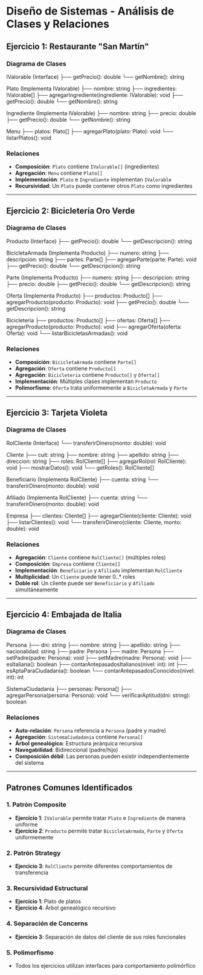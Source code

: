 # Diseño de Sistemas - Análisis de Clases y Relaciones

## Ejercicio 1: Restaurante "San Martín"

### Diagrama de Clases
IValorable (Interface)
├── getPrecio(): double
└── getNombre(): string

Plato (Implementa IValorable)
├── nombre: string
├── ingredientes: IValorable[]
├── agregarIngrediente(ingrediente: IValorable): void
├── getPrecio(): double
└── getNombre(): string

Ingrediente (Implementa IValorable)
├── nombre: string
├── precio: double
├── getPrecio(): double
└── getNombre(): string

Menu
├── platos: Plato[]
├── agregarPlato(plato: Plato): void
└── listarPlatos(): void


### Relaciones
- **Composición**: `Plato` contiene `IValorable[]` (ingredientes)
- **Agregación**: `Menu` contiene `Plato[]`
- **Implementación**: `Plato` e `Ingrediente` implementan `IValorable`
- **Recursividad**: Un `Plato` puede contener otros `Plato` como ingredientes

---

## Ejercicio 2: Bicicletería Oro Verde

### Diagrama de Clases
Producto (Interface)
├── getPrecio(): double
└── getDescripcion(): string

BicicletaArmada (Implementa Producto)
├── numero: string
├── descripcion: string
├── partes: Parte[]
├── agregarParte(parte: Parte): void
├── getPrecio(): double
└── getDescripcion(): string

Parte (Implementa Producto)
├── numero: string
├── descripcion: string
├── precio: double
├── getPrecio(): double
└── getDescripcion(): string

Oferta (Implementa Producto)
├── productos: Producto[]
├── agregarProducto(producto: Producto): void
├── getPrecio(): double
└── getDescripcion(): string

Bicicleteria
├── productos: Producto[]
├── ofertas: Oferta[]
├── agregarProducto(producto: Producto): void
├── agregarOferta(oferta: Oferta): void
└── listarBicicletasArmadas(): void


### Relaciones
- **Composición**: `BicicletaArmada` contiene `Parte[]`
- **Agregación**: `Oferta` contiene `Producto[]`
- **Agregación**: `Bicicleteria` contiene `Producto[]` y `Oferta[]`
- **Implementación**: Múltiples clases implementan `Producto`
- **Polimorfismo**: `Oferta` trata uniformemente a `BicicletaArmada` y `Parte`

---

## Ejercicio 3: Tarjeta Violeta

### Diagrama de Clases
RolCliente (Interface)
└── transferirDinero(monto: double): void

Cliente
├── cuit: string
├── nombre: string
├── apellido: string
├── direccion: string
├── roles: RolCliente[]
├── agregarRol(rol: RolCliente): void
├── mostrarDatos(): void
└── getRoles(): RolCliente[]

Beneficiario (Implementa RolCliente)
├── cuenta: string
└── transferirDinero(monto: double): void

Afiliado (Implementa RolCliente)
├── cuenta: string
└── transferirDinero(monto: double): void

Empresa
├── clientes: Cliente[]
├── agregarCliente(cliente: Cliente): void
├── listarClientes(): void
└── transferirDinero(cliente: Cliente, monto: double): void


### Relaciones
- **Agregación**: `Cliente` contiene `RolCliente[]` (múltiples roles)
- **Composición**: `Empresa` contiene `Cliente[]`
- **Implementación**: `Beneficiario` y `Afiliado` implementan `RolCliente`
- **Multiplicidad**: Un `Cliente` puede tener 0..* roles
- **Doble rol**: Un cliente puede ser `Beneficiario` y `Afiliado` simultáneamente

---

## Ejercicio 4: Embajada de Italia

### Diagrama de Clases

Persona
├── dni: string
├── nombre: string
├── apellido: string
├── nacionalidad: string
├── padre: Persona
├── madre: Persona
├── setPadre(padre: Persona): void
├── setMadre(madre: Persona): void
├── esItaliana(): boolean
├── contarAntepasadosItalianos(nivel: int): int
├── esAptaParaCiudadania(): boolean
└── contarAntepasadosConocidos(nivel: int): int

SistemaCiudadania
├── personas: Persona[]
├── agregarPersona(persona: Persona): void
└── verificarAptitud(dni: string): boolean



### Relaciones
- **Auto-relación**: `Persona` referencia a `Persona` (padre y madre)
- **Agregación**: `SistemaCiudadania` contiene `Persona[]`
- **Árbol genealógico**: Estructura jerárquica recursiva
- **Navegabilidad**: Bidireccional (padre/hijo)
- **Composición débil**: Las personas pueden existir independientemente del sistema

---

## Patrones Comunes Identificados

### 1. **Patrón Composite**
- **Ejercicio 1**: `IValorable` permite tratar `Plato` e `Ingrediente` de manera uniforme
- **Ejercicio 2**: `Producto` permite tratar `BicicletaArmada`, `Parte` y `Oferta` uniformemente

### 2. **Patrón Strategy**
- **Ejercicio 3**: `RolCliente` permite diferentes comportamientos de transferencia

### 3. **Recursividad Estructural**
- **Ejercicio 1**: Plato de platos
- **Ejercicio 4**: Árbol genealógico recursivo

### 4. **Separación de Concerns**
- **Ejercicio 3**: Separación de datos del cliente de sus roles funcionales

### 5. **Polimorfismo**
- Todos los ejercicios utilizan interfaces para comportamiento polimórfico

